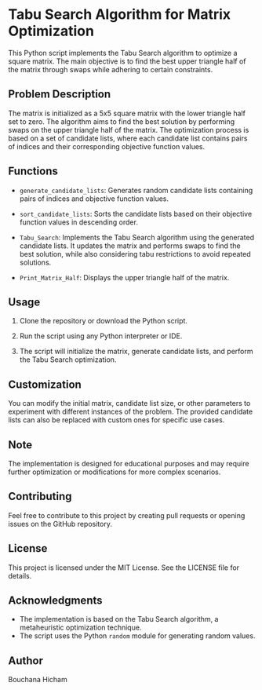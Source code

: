 # Tabu Search Algorithm for Matrix Optimization

This Python script implements the Tabu Search algorithm to optimize a square matrix. The main objective is to find the best upper triangle half of the matrix through swaps while adhering to certain constraints.

## Problem Description

The matrix is initialized as a 5x5 square matrix with the lower triangle half set to zero. The algorithm aims to find the best solution by performing swaps on the upper triangle half of the matrix. The optimization process is based on a set of candidate lists, where each candidate list contains pairs of indices and their corresponding objective function values.

## Functions

- `generate_candidate_lists`: Generates random candidate lists containing pairs of indices and objective function values.

- `sort_candidate_lists`: Sorts the candidate lists based on their objective function values in descending order.

- `Tabu_Search`: Implements the Tabu Search algorithm using the generated candidate lists. It updates the matrix and performs swaps to find the best solution, while also considering tabu restrictions to avoid repeated solutions.

- `Print_Matrix_Half`: Displays the upper triangle half of the matrix.

## Usage

1. Clone the repository or download the Python script.

2. Run the script using any Python interpreter or IDE.

3. The script will initialize the matrix, generate candidate lists, and perform the Tabu Search optimization.

## Customization

You can modify the initial matrix, candidate list size, or other parameters to experiment with different instances of the problem. The provided candidate lists can also be replaced with custom ones for specific use cases.

## Note

The implementation is designed for educational purposes and may require further optimization or modifications for more complex scenarios.

## Contributing

Feel free to contribute to this project by creating pull requests or opening issues on the GitHub repository.

## License

This project is licensed under the MIT License. See the LICENSE file for details.

## Acknowledgments

- The implementation is based on the Tabu Search algorithm, a metaheuristic optimization technique.
- The script uses the Python `random` module for generating random values.

## Author

Bouchana Hicham
